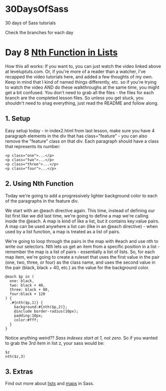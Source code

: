 30DaysOfSass
============

30 days of Sass tutorials

Check the branches for each day

# Day 8 [Nth Function in Lists](http://leveluptuts.com/tutorials/sass-tutorials/9-nth-function-lists)
How this all works:  If you want to, you can just watch the video linked above at leveluptuts.com. Or, if you're more of a reader than a watcher, I've recapped the video tutorials here, and added a few thoughts of my own. Keep in mind that I kind of named things differently, etc. so if you're trying to watch the video AND do these walkthroughs at the same time, you might get a bit confused. You don't need to grab all the files - the files for each branch are the completed lesson files. So unless you get stuck, you shouldn't need to snag everything, just read the README and follow along.

## 1. Setup
Easy setup today - in index2.html from last lesson, make sure you have 4 paragraph elements in the div that has class="feature" - you can also remove the "feature" class on that div.  Each paragraph should have a class that represents its number:
```
<p class="one">...</p>
<p class="two">...</p>
<p class="three">...</p>
<p class="four">...</p>
```

## 2. Using Nth Function
Today we're going to add a progressively lighter background color to each of the paragraphs in the feature div.

We start with an @each directive again.  This time, instead of defining our list first like we did last time, we're going to define a map we're calling inside the @each.  A map is kind of like a list, but it contains key:value pairs.
A map can be used anywhere a list can (like in an @each directive) - when used by a list function, a map is treated as a list of pairs.

We're going to loop through the pairs in the map with #each and use nth to write our selectors.  Nth lets us get an item from a specific position in a list - remember the map is a list of pairs - essentially a list of lists.
So, for each map item, we're going to create a ruleset that uses the first value in the pair (one, two, three, or four) as the class name, and uses the second value in the pair (black, black + 40, etc.) as the value for the background color.

```
@each $p in (
  one: black,
  two: black + 40,
  three: black + 80,
  four:black + 120
) {
  .#{nth($p,1)} {
    background:#{nth($p,2)};
    @include border-radius(10px);
    padding:10px;
    color:#fff;
  }
}
```

Notice anything weird??  *Sass indexes start at 1, not zero.*  So if you wanted to grab the 3rd item in list z, your sass would be:

```
$z
nth($z,3)
```


## 3. Extras
Find out more about [lists](http://sass-lang.com/documentation/file.SASS_REFERENCE.html#lists) and [maps](http://sass-lang.com/documentation/file.SASS_REFERENCE.html#maps) in Sass.